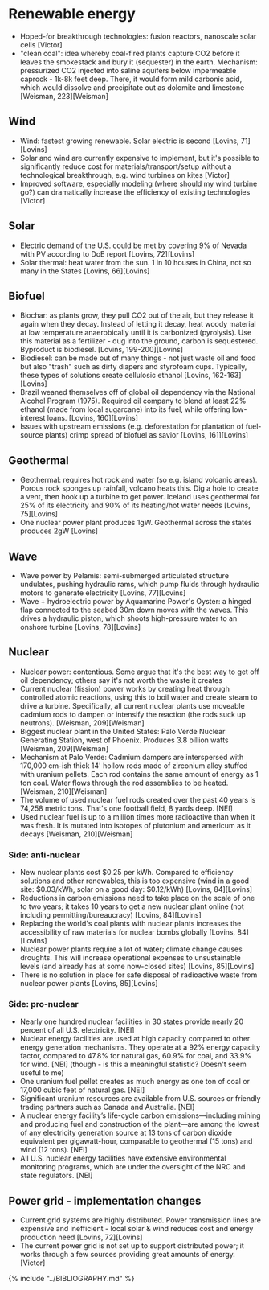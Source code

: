 # Renewable energy
* Hoped-for breakthrough technologies: fusion reactors, nanoscale solar cells [Victor]
* "clean coal": idea whereby coal-fired plants capture CO2 before it leaves the smokestack and bury it (sequester) in the earth. Mechanism: pressurized CO2 injected into saline aquifers below impermeable caprock - 1k-8k feet deep. There, it would form mild carbonic acid, which would dissolve and precipitate out as dolomite and limestone [Weisman, 223][Weisman]

## Wind
* Wind: fastest growing renewable. Solar electric is second [Lovins, 71][Lovins]
* Solar and wind are currently expensive to implement, but it's possible to significantly reduce cost for materials/transport/setup without a technological breakthrough, e.g. wind turbines on kites [Victor]
* Improved software, especially modeling (where should my wind turbine go?) can dramatically increase the efficiency of existing technologies [Victor]

## Solar
* Electric demand of the U.S. could be met by covering 9% of Nevada with PV according to DoE report [Lovins, 72][Lovins]
* Solar thermal: heat water from the sun. 1 in 10 houses in China, not so many in the States [Lovins, 66][Lovins]

## Biofuel
* Biochar: as plants grow, they pull CO2 out of the air, but they release it again when they decay. Instead of letting it decay, heat woody material at low temperature anaerobically until it is carbonized (pyrolysis). Use this material as a fertilizer - dug into the ground, carbon is sequestered. Byproduct is biodiesel. [Lovins, 199-200][Lovins]
* Biodiesel: can be made out of many things - not just waste oil and food but also "trash" such as dirty diapers and styrofoam cups. Typically, these types of solutions create cellulosic ethanol [Lovins, 162-163][Lovins]
* Brazil weaned themselves off of global oil dependency via the National Alcohol Program (1975). Required oil company to blend at least 22% ethanol (made from local sugarcane) into its fuel, while offering low-interest loans. [Lovins, 160][Lovins]
* Issues with upstream emissions (e.g. deforestation for plantation of fuel-source plants) crimp spread of biofuel as savior [Lovins, 161][Lovins]

## Geothermal
* Geothermal: requires hot rock and water (so e.g. island volcanic areas). Porous rock sponges up rainfall, volcano heats this. Dig a hole to create a vent, then hook up a turbine to get power. Iceland uses geothermal for 25% of its electricity and 90% of its heating/hot water needs [Lovins, 75][Lovins]
* One nuclear power plant produces 1gW. Geothermal across the states produces 2gW [Lovins]

## Wave
* Wave power by Pelamis: semi-submerged articulated structure undulates, pushing hydraulic rams, which pump fluids through hydraulic motors to generate electricity [Lovins, 77][Lovins]
* Wave + hydroelectric power by Aquamarine Power's Oyster: a hinged flap connected to the seabed 30m down moves with the waves. This drives a hydraulic piston, which shoots high-pressure water to an onshore turbine [Lovins, 78][Lovins]

## Nuclear
* Nuclear power: contentious. Some argue that it's the best way to get off oil dependency; others say it's not worth the waste it creates
* Current nuclear (fission) power works by creating heat through controlled atomic reactions, using this to boil water and create steam to drive a turbine. Specifically, all current nuclear plants use moveable cadmium rods to dampen or intensify the reaction (the rods suck up neutrons). [Weisman, 209][Weisman]
* Biggest nuclear plant in the United States: Palo Verde Nuclear Generating Station, west of Phoenix. Produces 3.8 billion watts [Weisman, 209][Weisman]
* Mechanism at Palo Verde: Cadmium dampers are interspersed with 170,000 cm-ish thick 14' hollow rods made of zirconium alloy stuffed with uranium pellets. Each rod contains the same amount of energy as 1 ton coal. Water flows through the rod assemblies to be heated. [Weisman, 210][Weisman]
* The volume of used nuclear fuel rods created over the past 40 years is 74,258 metric tons. That's one football field, 8 yards deep. [NEI]
* Used nuclear fuel is up to a million times more radioactive than when it was fresh. It is mutated into isotopes of plutonium and americum as it decays [Weisman, 210][Weisman]

### Side: anti-nuclear
* New nuclear plants cost $0.25 per kWh. Compared to efficiency solutions and other renewables, this is too expensive (wind in a good site: $0.03/kWh, solar on a good day: $0.12/kWh) [Lovins, 84][Lovins]
* Reductions in carbon emissions need to take place on the scale of one to two years; it takes 10 years to get a new nuclear plant online (not including permitting/bureaucracy) [Lovins, 84][Lovins]
* Replacing the world's coal plants with nuclear plants increases the accessibility of raw materials for nuclear bombs globally [Lovins, 84][Lovins]
* Nuclear power plants require a lot of water; climate change causes droughts. This will increase operational expenses to unsustainable levels (and already has at some now-closed sites) [Lovins, 85][Lovins]
* There is no solution in place for safe disposal of radioactive waste from nuclear power plants [Lovins, 85][Lovins]

### Side: pro-nuclear
* Nearly one hundred nuclear facilities in 30 states provide nearly 20 percent of all U.S. electricity. [NEI]
* Nuclear energy facilities are used at high capacity compared to other energy generation mechanisms. They operate at a 92% energy capacity factor, compared to 47.8% for natural gas, 60.9% for coal, and 33.9% for wind. [NEI] (though - is this a meaningful statistic? Doesn't seem useful to me)
* One uranium fuel pellet creates as much energy as one ton of coal or 17,000 cubic feet of natural gas. [NEI]
* Significant uranium resources are available from U.S. sources or friendly trading partners such as Canada and Australia. [NEI]
* A nuclear energy facility’s life-cycle carbon emissions—including mining and producing fuel and construction of the plant—are among the lowest of any electricity generation source at 13 tons of carbon dioxide equivalent per gigawatt-hour, comparable to geothermal (15 tons) and wind (12 tons). [NEI]
* All U.S. nuclear energy facilities have extensive environmental monitoring programs, which are under the oversight of the NRC and state regulators. [NEI]

## Power grid - implementation changes
* Current grid systems are highly distributed. Power transmission lines are expensive and inefficient - local solar & wind reduces cost and energy production need [Lovins, 72][Lovins]
* The current power grid is not set up to support distributed power; it works through a few sources providing great amounts of energy. [Victor]

{% include "../BIBLIOGRAPHY.md" %}

